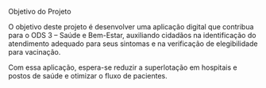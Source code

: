 Objetivo do Projeto

O objetivo deste projeto é desenvolver uma aplicação digital que contribua para o ODS 3 – Saúde e Bem-Estar, auxiliando cidadãos na identificação do atendimento adequado para seus sintomas e na verificação de elegibilidade para vacinação.

Com essa aplicação, espera-se reduzir a superlotação em hospitais e postos de saúde e otimizar o fluxo de pacientes.
